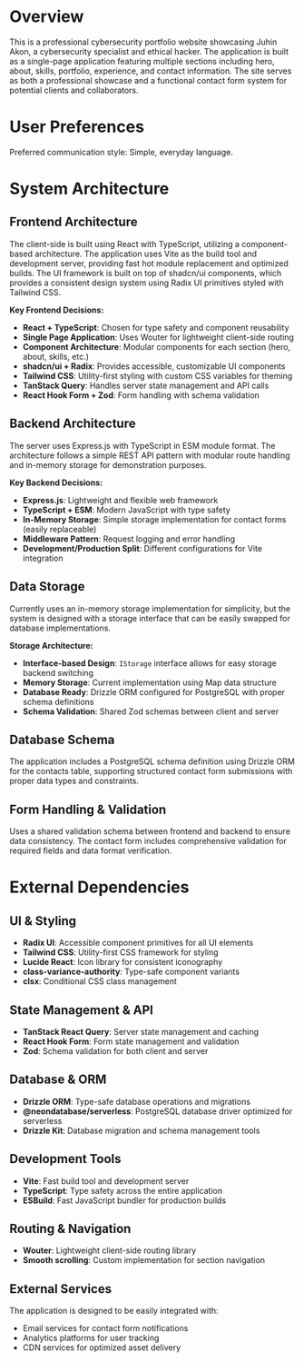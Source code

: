 # Overview

This is a professional cybersecurity portfolio website showcasing Juhin Akon, a cybersecurity specialist and ethical hacker. The application is built as a single-page application featuring multiple sections including hero, about, skills, portfolio, experience, and contact information. The site serves as both a professional showcase and a functional contact form system for potential clients and collaborators.

# User Preferences

Preferred communication style: Simple, everyday language.

# System Architecture

## Frontend Architecture
The client-side is built using React with TypeScript, utilizing a component-based architecture. The application uses Vite as the build tool and development server, providing fast hot module replacement and optimized builds. The UI framework is built on top of shadcn/ui components, which provides a consistent design system using Radix UI primitives styled with Tailwind CSS.

**Key Frontend Decisions:**
- **React + TypeScript**: Chosen for type safety and component reusability
- **Single Page Application**: Uses Wouter for lightweight client-side routing
- **Component Architecture**: Modular components for each section (hero, about, skills, etc.)
- **shadcn/ui + Radix**: Provides accessible, customizable UI components
- **Tailwind CSS**: Utility-first styling with custom CSS variables for theming
- **TanStack Query**: Handles server state management and API calls
- **React Hook Form + Zod**: Form handling with schema validation

## Backend Architecture
The server uses Express.js with TypeScript in ESM module format. The architecture follows a simple REST API pattern with modular route handling and in-memory storage for demonstration purposes.

**Key Backend Decisions:**
- **Express.js**: Lightweight and flexible web framework
- **TypeScript + ESM**: Modern JavaScript with type safety
- **In-Memory Storage**: Simple storage implementation for contact forms (easily replaceable)
- **Middleware Pattern**: Request logging and error handling
- **Development/Production Split**: Different configurations for Vite integration

## Data Storage
Currently uses an in-memory storage implementation for simplicity, but the system is designed with a storage interface that can be easily swapped for database implementations.

**Storage Architecture:**
- **Interface-based Design**: `IStorage` interface allows for easy storage backend switching
- **Memory Storage**: Current implementation using Map data structure
- **Database Ready**: Drizzle ORM configured for PostgreSQL with proper schema definitions
- **Schema Validation**: Shared Zod schemas between client and server

## Database Schema
The application includes a PostgreSQL schema definition using Drizzle ORM for the contacts table, supporting structured contact form submissions with proper data types and constraints.

## Form Handling & Validation
Uses a shared validation schema between frontend and backend to ensure data consistency. The contact form includes comprehensive validation for required fields and data format verification.

# External Dependencies

## UI & Styling
- **Radix UI**: Accessible component primitives for all UI elements
- **Tailwind CSS**: Utility-first CSS framework for styling
- **Lucide React**: Icon library for consistent iconography
- **class-variance-authority**: Type-safe component variants
- **clsx**: Conditional CSS class management

## State Management & API
- **TanStack React Query**: Server state management and caching
- **React Hook Form**: Form state management and validation
- **Zod**: Schema validation for both client and server

## Database & ORM
- **Drizzle ORM**: Type-safe database operations and migrations
- **@neondatabase/serverless**: PostgreSQL database driver optimized for serverless
- **Drizzle Kit**: Database migration and schema management tools

## Development Tools
- **Vite**: Fast build tool and development server
- **TypeScript**: Type safety across the entire application
- **ESBuild**: Fast JavaScript bundler for production builds

## Routing & Navigation
- **Wouter**: Lightweight client-side routing library
- **Smooth scrolling**: Custom implementation for section navigation

## External Services
The application is designed to be easily integrated with:
- Email services for contact form notifications
- Analytics platforms for user tracking
- CDN services for optimized asset delivery